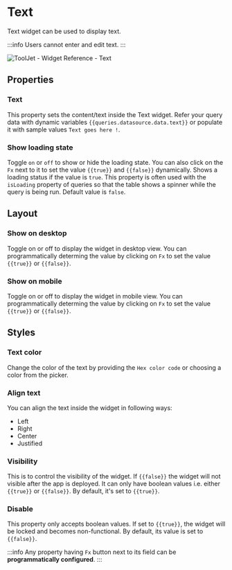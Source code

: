 # Text

Text widget can be used to display text.

:::info
Users cannot enter and edit text.
:::

<div style={{textAlign: 'center'}}>

![ToolJet - Widget Reference - Text](/img/widgets/text/text.png)

</div>

## Properties

### Text

This property sets the content/text inside the Text widget. Refer your query data with dynamic variables `{{queries.datasource.data.text}}` or populate it with sample values `Text goes here !`.

### Show loading state

Toggle `on` or `off` to show or hide the loading state. You can also click on the `Fx` next to it to set the value `{{true}}` and `{{false}}` dynamically. Shows a loading status if the value is `true`. This property is often used with the `isLoading` property of queries so that the table shows a spinner while the query is being run. Default value is `false`.

## Layout

### Show on desktop

Toggle on or off to display the widget in desktop view. You can programmatically determing the value by clicking on `Fx` to set the value `{{true}}` or `{{false}}`.
### Show on mobile

Toggle on or off to display the widget in mobile view. You can programmatically determing the value by clicking on `Fx` to set the value `{{true}}` or `{{false}}`.

## Styles

### Text color

Change the color of the text by providing the `Hex color code` or choosing a color from the picker.

### Align text

You can align the text inside the widget in following ways:
- Left
- Right
- Center
- Justified

### Visibility

This is to control the visibility of the widget. If `{{false}}` the widget will not visible after the app is deployed. It can only have boolean values i.e. either `{{true}}` or `{{false}}`. By default, it's set to `{{true}}`.
### Disable

This property only accepts boolean values. If set to `{{true}}`, the widget will be locked and becomes non-functional. By default, its value is set to `{{false}}`.

:::info
Any property having `Fx` button next to its field can be **programmatically configured**.
:::